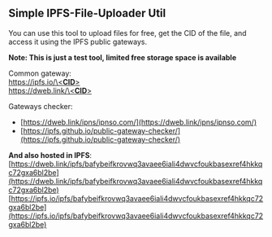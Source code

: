 ## Simple IPFS-File-Uploader Util

You can use this tool to upload files for free, get the CID of the file, and access it using the IPFS public gateways.

**Note: This is just a test tool, limited free storage space is available**

Common gateway:  
[https://ipfs.io/\<**CID**\>](...)  
[https://dweb.link/\<**CID**\>](...)

Gateways checker:

-   [https://dweb.link/ipns/ipnso.com/](https://dweb.link/ipns/ipnso.com/)
-   [https://ipfs.github.io/public-gateway-checker/](https://ipfs.github.io/public-gateway-checker/)

**And also hosted in IPFS**:  
[https://dweb.link/ipfs/bafybeifkrovwq3avaee6iali4dwvcfoukbasexref4hkkqc72gxa6bl2be](https://dweb.link/ipfs/bafybeifkrovwq3avaee6iali4dwvcfoukbasexref4hkkqc72gxa6bl2be)  
[https://ipfs.io/ipfs/bafybeifkrovwq3avaee6iali4dwvcfoukbasexref4hkkqc72gxa6bl2be](https://ipfs.io/ipfs/bafybeifkrovwq3avaee6iali4dwvcfoukbasexref4hkkqc72gxa6bl2be)

